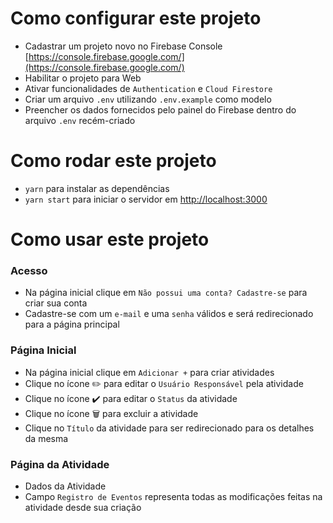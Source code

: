 # Como configurar este projeto

- Cadastrar um projeto novo no Firebase Console [https://console.firebase.google.com/](https://console.firebase.google.com/)
- Habilitar o projeto para Web
- Ativar funcionalidades de `Authentication` e `Cloud Firestore`
- Criar um arquivo `.env` utilizando `.env.example` como modelo
- Preencher os dados fornecidos pelo painel do Firebase dentro do arquivo `.env` recém-criado

# Como rodar este projeto

- `yarn` para instalar as dependências
- `yarn start` para iniciar o servidor em [http://localhost:3000](http://localhost:3000)

# Como usar este projeto

### Acesso

- Na página inicial clique em `Não possui uma conta? Cadastre-se` para criar sua conta
- Cadastre-se com um `e-mail` e uma `senha` válidos e será redirecionado para a página principal

### Página Inicial

- Na página inicial clique em `Adicionar +` para criar atividades
- Clique no ícone :pencil2: para editar o `Usuário Responsável` pela atividade
- Clique no ícone :heavy_check_mark: para editar o `Status` da atividade
- Clique no ícone :wastebasket: para excluir a atividade
- Clique no `Título` da atividade para ser redirecionado para os detalhes da mesma

### Página da Atividade

- Dados da Atividade
- Campo `Registro de Eventos` representa todas as modificações feitas na atividade desde sua criação

